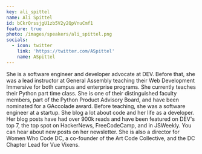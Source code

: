 ```yaml
---
key: ali_spittel
name: Ali Spittel
id: bCkrQrssjgU1zb5V2y2QpVnuCmf1
feature: true
photo: /images/speakers/ali_spittel.png
socials:
  - icon: twitter
    link: 'https://twitter.com/ASpittel'
    name: ASpittel
---
```

She is a software engineer and developer advocate at DEV. Before that, she was a lead instructor at General Assembly teaching their Web Development Immersive for both campus and enterprise programs. She currently teaches their Python part time class. She is one of their distinguished faculty members, part of the Python Product Advisory Board, and have been nominated for a GAccolade award. Before teaching, she was a software engineer at a startup. She blog a lot about code and her life as a developer. Her blog posts have had over 900k reads and have been featured on DEV's top 7, the top spot on HackerNews, FreeCodeCamp, and in JSWeekly. You can hear about new posts on her newsletter. She is also a director for Women Who Code DC, a co-founder of the Art Code Collective, and the DC Chapter Lead for Vue Vixens.